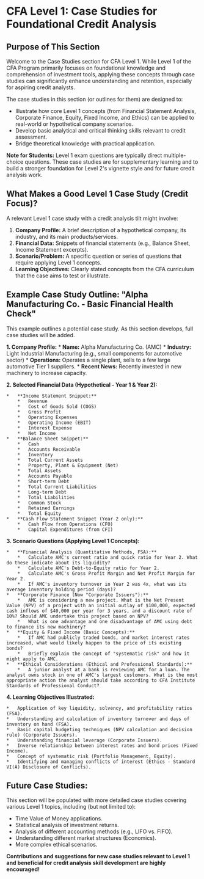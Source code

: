 # CFA Level 1: Case Studies for Foundational Credit Analysis

## Purpose of This Section

Welcome to the Case Studies section for CFA Level 1. While Level 1 of the CFA Program primarily focuses on foundational knowledge and comprehension of investment tools, applying these concepts through case studies can significantly enhance understanding and retention, especially for aspiring credit analysts.

The case studies in this section (or outlines for them) are designed to:

*   Illustrate how core Level 1 concepts (from Financial Statement Analysis, Corporate Finance, Equity, Fixed Income, and Ethics) can be applied to real-world or hypothetical company scenarios.
*   Develop basic analytical and critical thinking skills relevant to credit assessment.
*   Bridge theoretical knowledge with practical application.

**Note for Students:** Level 1 exam questions are typically direct multiple-choice questions. These case studies are for supplementary learning and to build a stronger foundation for Level 2's vignette style and for future credit analysis work.

## What Makes a Good Level 1 Case Study (Credit Focus)?

A relevant Level 1 case study with a credit analysis tilt might involve:

1.  **Company Profile:** A brief description of a hypothetical company, its industry, and its main products/services.
2.  **Financial Data:** Snippets of financial statements (e.g., Balance Sheet, Income Statement excerpts).
3.  **Scenario/Problem:** A specific question or series of questions that require applying Level 1 concepts.
4.  **Learning Objectives:** Clearly stated concepts from the CFA curriculum that the case aims to test or illustrate.

## Example Case Study Outline: "Alpha Manufacturing Co. - Basic Financial Health Check"

This example outlines a potential case study. As this section develops, full case studies will be added.

**1. Company Profile:**
    *   **Name:** Alpha Manufacturing Co. (AMC)
    *   **Industry:** Light Industrial Manufacturing (e.g., small components for automotive sector)
    *   **Operations:** Operates a single plant, sells to a few large automotive Tier 1 suppliers.
    *   **Recent News:** Recently invested in new machinery to increase capacity.

**2. Selected Financial Data (Hypothetical - Year 1 & Year 2):**

    *   **Income Statement Snippet:**
        *   Revenue
        *   Cost of Goods Sold (COGS)
        *   Gross Profit
        *   Operating Expenses
        *   Operating Income (EBIT)
        *   Interest Expense
        *   Net Income
    *   **Balance Sheet Snippet:**
        *   Cash
        *   Accounts Receivable
        *   Inventory
        *   Total Current Assets
        *   Property, Plant & Equipment (Net)
        *   Total Assets
        *   Accounts Payable
        *   Short-term Debt
        *   Total Current Liabilities
        *   Long-term Debt
        *   Total Liabilities
        *   Common Stock
        *   Retained Earnings
        *   Total Equity
    *   **Cash Flow Statement Snippet (Year 2 only):**
        *   Cash Flow from Operations (CFO)
        *   Capital Expenditures (from CFI)

**3. Scenario Questions (Applying Level 1 Concepts):**

    *   **Financial Analysis (Quantitative Methods, FSA):**
        *   Calculate AMC's current ratio and quick ratio for Year 2. What do these indicate about its liquidity?
        *   Calculate AMC's Debt-to-Equity ratio for Year 2.
        *   Calculate AMC's Gross Profit Margin and Net Profit Margin for Year 2.
        *   If AMC's inventory turnover in Year 2 was 4x, what was its average inventory holding period (days)?
    *   **Corporate Finance (Now "Corporate Issuers"):**
        *   AMC is considering a new project. What is the Net Present Value (NPV) of a project with an initial outlay of $100,000, expected cash inflows of $40,000 per year for 3 years, and a discount rate of 10%? Should AMC undertake this project based on NPV?
        *   What is one advantage and one disadvantage of AMC using debt to finance its new machinery?
    *   **Equity & Fixed Income (Basic Concepts):**
        *   If AMC had publicly traded bonds, and market interest rates increased, what would likely happen to the price of its existing bonds?
        *   Briefly explain the concept of "systematic risk" and how it might apply to AMC.
    *   **Ethical Considerations (Ethical and Professional Standards):**
        *   A junior analyst at a bank is reviewing AMC for a loan. The analyst owns stock in one of AMC's largest customers. What is the most appropriate action the analyst should take according to CFA Institute Standards of Professional Conduct?

**4. Learning Objectives Illustrated:**

    *   Application of key liquidity, solvency, and profitability ratios (FSA).
    *   Understanding and calculation of inventory turnover and days of inventory on hand (FSA).
    *   Basic capital budgeting techniques (NPV calculation and decision rule) (Corporate Issuers).
    *   Understanding financial leverage (Corporate Issuers).
    *   Inverse relationship between interest rates and bond prices (Fixed Income).
    *   Concept of systematic risk (Portfolio Management, Equity).
    *   Identifying and managing conflicts of interest (Ethics - Standard VI(A) Disclosure of Conflicts).

## Future Case Studies:

This section will be populated with more detailed case studies covering various Level 1 topics, including (but not limited to):

*   Time Value of Money applications.
*   Statistical analysis of investment returns.
*   Analysis of different accounting methods (e.g., LIFO vs. FIFO).
*   Understanding different market structures (Economics).
*   More complex ethical scenarios.

**Contributions and suggestions for new case studies relevant to Level 1 and beneficial for credit analysis skill development are highly encouraged!**
